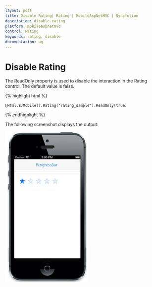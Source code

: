 ```yaml
---
layout: post
title: Disable Rating| Rating | MobileAspNetMVC | Syncfusion
description: disable rating
platform: mobileaspnetmvc
control: Rating
keywords: rating, disable
documentation: ug
---
```


# Disable Rating

The ReadOnly property is used to disable the interaction in the Rating control.  The default value is false.


{% highlight html %}
    
	@Html.EJMobile().Rating("rating_sample").ReadOnly(true)


{% endhighlight %}

The following screenshot displays the output:                        

![](Disable-Rating_images/Disable-Rating_img1.png)



